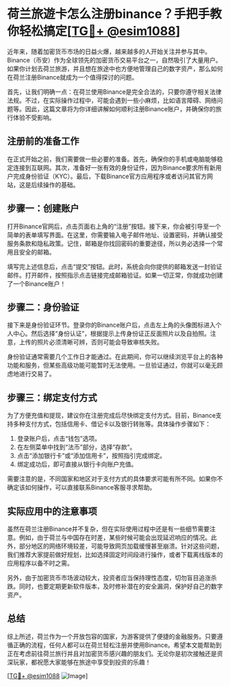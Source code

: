 # 荷兰旅遊卡怎么注册binance？手把手教你轻松搞定[[TG💪+ @esim1088](https://t.me/s/esim1088)]

近年来，随着加密货币市场的日益火爆，越来越多的人开始关注并参与其中。Binance（币安）作为全球领先的加密货币交易平台之一，自然吸引了大量用户。如果你计划去荷兰旅游，并且想在旅途中也方便地管理自己的数字资产，那么如何在荷兰注册Binance就成为一个值得探讨的问题。

首先，让我们明确一点：在荷兰使用Binance是完全合法的，只要你遵守相关法律法规。不过，在实际操作过程中，可能会遇到一些小麻烦，比如语言障碍、网络问题等。因此，这篇文章将为你详细讲解如何顺利注册Binance账户，并确保你的旅行体验不受影响。

## 注册前的准备工作

在正式开始之前，我们需要做一些必要的准备。首先，确保你的手机或电脑能够稳定连接到互联网。其次，准备好一张有效的身份证件，因为Binance要求所有新用户完成身份验证（KYC）。最后，下载Binance官方应用程序或者访问其官方网站，这是后续操作的基础。

## 步骤一：创建账户

打开Binance官网后，点击页面右上角的“注册”按钮。接下来，你会被引导至一个简单的表单填写界面。在这里，你需要输入电子邮件地址、设置密码，并确认接受服务条款和隐私政策。记住，邮箱是你找回密码的重要途径，所以务必选择一个常用且安全的邮箱。

填写完上述信息后，点击“提交”按钮。此时，系统会向你提供的邮箱发送一封验证邮件。打开邮件，按照指示点击链接完成邮箱验证。如果一切正常，你就成功创建了一个Binance账户！

## 步骤二：身份验证

接下来是身份验证环节。登录你的Binance账户后，点击左上角的头像图标进入个人中心。然后选择“身份认证”，根据提示上传身份证正反面照片以及自拍照。注意，上传的照片必须清晰可辨，否则可能会导致审核失败。

身份验证通常需要几个工作日才能通过。在此期间，你可以继续浏览平台上的各种功能和服务，但某些高级功能可能暂时无法使用。一旦验证通过，你就可以毫无顾虑地进行交易了。

## 步骤三：绑定支付方式

为了方便充值和提现，建议你在注册完成后尽快绑定支付方式。目前，Binance支持多种支付方式，包括信用卡、借记卡以及银行转账等。具体操作步骤如下：

1. 登录账户后，点击“钱包”选项。
2. 在左侧菜单中找到“法币”部分，选择“存款”。
3. 点击“添加银行卡”或“添加信用卡”，按照指引完成绑定。
4. 绑定成功后，即可直接从银行卡向账户充值。

需要注意的是，不同国家和地区对于支付方式的具体要求可能有所不同。如果你不确定该如何操作，可以直接联系Binance客服寻求帮助。

## 实际应用中的注意事项

虽然在荷兰注册Binance并不复杂，但在实际使用过程中还是有一些细节需要注意。例如，由于荷兰与中国存在时差，某些时候可能会出现延迟响应的情况。此外，部分地区的网络环境较差，可能导致网页加载缓慢甚至崩溃。针对这些问题，我们推荐大家提前做好规划，比如选择固定时间段进行操作，或者下载离线版本的应用程序以备不时之需。

另外，由于加密货币市场波动较大，投资者应当保持理性态度，切勿盲目追涨杀跌。同时，也要定期更新软件版本，及时修补潜在的安全漏洞，保护好自己的数字资产。

## 总结

综上所述，荷兰作为一个开放包容的国家，为游客提供了便捷的金融服务。只要遵循正确的流程，任何人都可以在荷兰轻松注册并使用Binance。希望本文能帮助到正在考虑前往荷兰旅行并且对加密货币感兴趣的朋友们。无论你是初次接触还是资深玩家，都祝愿大家能够在旅途中享受到投资的乐趣！

[[TG💪+ @esim1088](https://t.me/s/esim1088) ![Image](https://i.postimg.cc/4NQfJmqS/Snipaste-2025-05-13-00-14-12.png)]